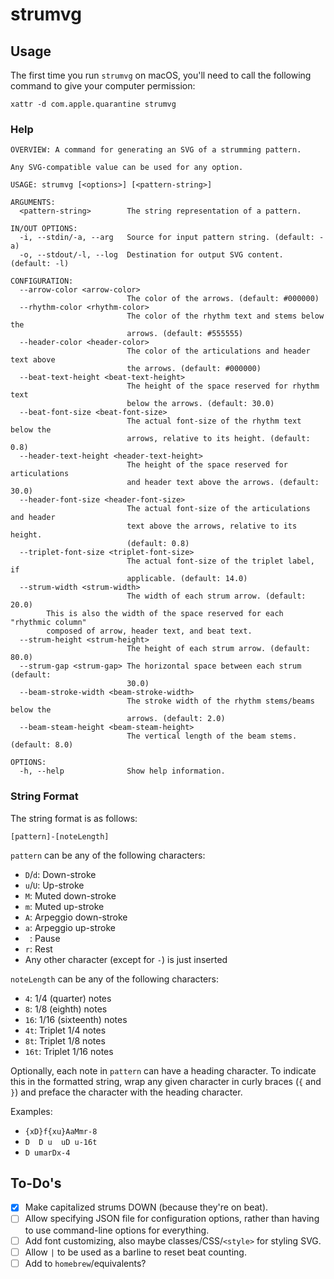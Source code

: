 # strumvg

## Usage

The first time you run `strumvg` on macOS, you'll need to call the following command to give your computer permission:

```shell
xattr -d com.apple.quarantine strumvg
```

### Help

```
OVERVIEW: A command for generating an SVG of a strumming pattern.

Any SVG-compatible value can be used for any option.

USAGE: strumvg [<options>] [<pattern-string>]

ARGUMENTS:
  <pattern-string>        The string representation of a pattern.

IN/OUT OPTIONS:
  -i, --stdin/-a, --arg   Source for input pattern string. (default: -a)
  -o, --stdout/-l, --log  Destination for output SVG content. (default: -l)

CONFIGURATION:
  --arrow-color <arrow-color>
                          The color of the arrows. (default: #000000)
  --rhythm-color <rhythm-color>
                          The color of the rhythm text and stems below the
                          arrows. (default: #555555)
  --header-color <header-color>
                          The color of the articulations and header text above
                          the arrows. (default: #000000)
  --beat-text-height <beat-text-height>
                          The height of the space reserved for rhythm text
                          below the arrows. (default: 30.0)
  --beat-font-size <beat-font-size>
                          The actual font-size of the rhythm text below the
                          arrows, relative to its height. (default: 0.8)
  --header-text-height <header-text-height>
                          The height of the space reserved for articulations
                          and header text above the arrows. (default: 30.0)
  --header-font-size <header-font-size>
                          The actual font-size of the articulations and header
                          text above the arrows, relative to its height.
                          (default: 0.8)
  --triplet-font-size <triplet-font-size>
                          The actual font-size of the triplet label, if
                          applicable. (default: 14.0)
  --strum-width <strum-width>
                          The width of each strum arrow. (default: 20.0)
        This is also the width of the space reserved for each "rhythmic column"
        composed of arrow, header text, and beat text.
  --strum-height <strum-height>
                          The height of each strum arrow. (default: 80.0)
  --strum-gap <strum-gap> The horizontal space between each strum  (default:
                          30.0)
  --beam-stroke-width <beam-stroke-width>
                          The stroke width of the rhythm stems/beams below the
                          arrows. (default: 2.0)
  --beam-steam-height <beam-steam-height>
                          The vertical length of the beam stems. (default: 8.0)

OPTIONS:
  -h, --help              Show help information.
```

### String Format

The string format is as follows:

`[pattern]-[noteLength]`

`pattern` can be any of the following characters:

- `D`/`d`: Down-stroke
- `u`/`U`: Up-stroke
- `M`: Muted down-stroke
- `m`: Muted up-stroke
- `A`: Arpeggio down-stroke
- `a`: Arpeggio up-stroke
- <code>&nbsp;</code>: Pause
- `r`: Rest
- Any other character (except for `-`) is just inserted

`noteLength` can be any of the following characters:

- `4`: 1/4 (quarter) notes
- `8`: 1/8 (eighth) notes
- `16`: 1/16 (sixteenth) notes
- `4t`: Triplet 1/4 notes
- `8t`: Triplet 1/8 notes
- `16t`: Triplet 1/16 notes

Optionally, each note in `pattern` can have a heading character. To indicate this in the formatted string, wrap any given character in curly braces (`{` and `}`) and preface the character with the heading character.

Examples:

- `{xD}f{xu}AaMmr-8`
- `D  D u  uD u-16t`
- `D umarDx-4`

## To-Do's

- [x] Make capitalized strums DOWN (because they're on beat).
- [ ] Allow specifying JSON file for configuration options, rather than having to use command-line options for everything.   
- [ ] Add font customizing, also maybe classes/CSS/`<style>` for styling SVG.
- [ ] Allow `|` to be used as a barline to reset beat counting.
- [ ] Add to `homebrew`/equivalents?
